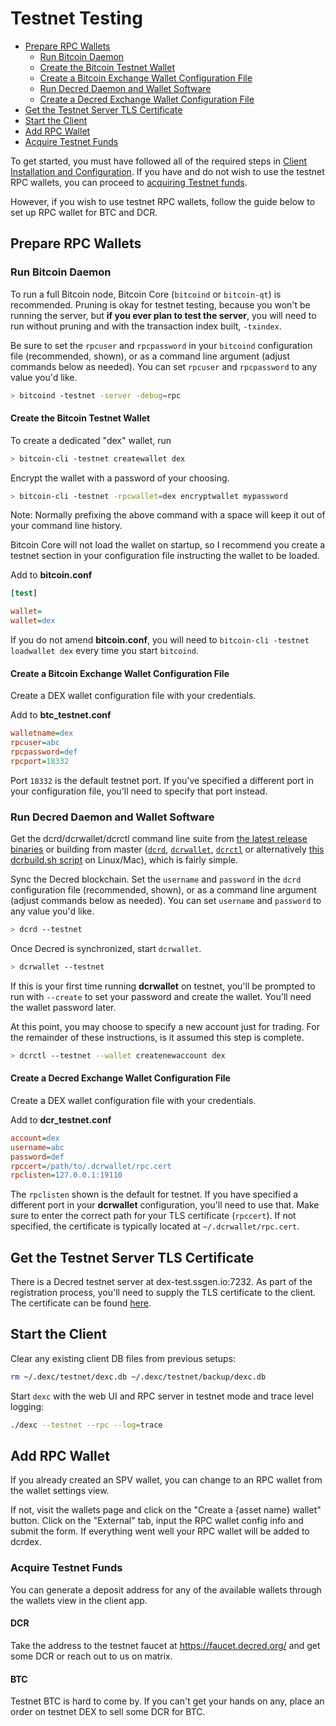 # Testnet Testing

- [Prepare RPC Wallets](#prepare-rpc-wallets)
  - [Run Bitcoin Daemon](#run-bitcoin-daemon)
  - [Create the Bitcoin Testnet Wallet](#create-the-bitcoin-testnet-wallet)
  - [Create a Bitcoin Exchange Wallet Configuration File](#create-a-bitcoin-exchange-wallet-configuration-file)
  - [Run Decred Daemon and Wallet Software](#run-decred-daemon-and-wallet-software)
  - [Create a Decred Exchange Wallet Configuration File](#create-a-decred-exchange-wallet-configuration-file)
- [Get the Testnet Server TLS Certificate](#get-the-testnet-server-tls-certificate)
- [Start the Client](#start-the-client)
- [Add RPC Wallet](#add-rpc-wallet)
- [Acquire Testnet Funds](#acquire-testnet-funds)

To get started, you must have followed all of the required steps in [Client
Installation and
Configuration](https://github.com/decred/dcrdex/wiki/Client-Installation-and-Configuration).
If you have and do not wish to use the testnet RPC wallets, you can proceed to
[acquiring Testnet funds](#acquire-testnet-funds).

However, if you wish to use testnet RPC wallets, follow the guide below to set
up RPC wallet for BTC and DCR.

## Prepare RPC Wallets

### Run Bitcoin Daemon

To run a full Bitcoin node, Bitcoin Core (`bitcoind` or `bitcoin-qt`) is
recommended. Pruning is okay for testnet testing, because you won't be running
the server, but **if you ever plan to test the server**, you will need to run
without pruning and with the transaction index built, `-txindex`.

Be sure to set the `rpcuser` and `rpcpassword` in your `bitcoind` configuration
file (recommended, shown), or as a command line argument (adjust commands below
as needed). You can set `rpcuser` and `rpcpassword` to any value you'd like.

```sh
> bitcoind -testnet -server -debug=rpc
```

#### Create the Bitcoin Testnet Wallet

To create a dedicated "dex" wallet, run

```sh
> bitcoin-cli -testnet createwallet dex
```

Encrypt the wallet with a password of your choosing.

```sh
> bitcoin-cli -testnet -rpcwallet=dex encryptwallet mypassword
```

Note: Normally prefixing the above command with a space will keep it out of your command line history.

Bitcoin Core will not load the wallet on startup, so I recommend you create
a testnet section in your configuration file instructing the wallet to be
loaded.

Add to **bitcoin.conf**

```ini
[test]

wallet=
wallet=dex
```

If you do not amend **bitcoin.conf**, you will need to `bitcoin-cli -testnet loadwallet dex`
every time you start `bitcoind`.

#### Create a Bitcoin Exchange Wallet Configuration File

Create a DEX wallet configuration file with your credentials.

Add to **btc_testnet.conf**

```ini
walletname=dex
rpcuser=abc
rpcpassword=def
rpcport=18332
```

Port `18332` is the default testnet port. If you've specified a different port
in your configuration file, you'll need to specify that port instead.

### Run Decred Daemon and Wallet Software

Get the dcrd/dcrwallet/dcrctl command line suite from [the latest release binaries](https://github.com/decred/decred-release/releases/tag/v1.5.1) or building from master ([`dcrd`](https://github.com/decred/dcrd#build-from-source-all-platforms), [`dcrwallet`](https://github.com/decred/dcrwallet#build-from-source-all-platforms), [`dcrctl`](https://github.com/decred/dcrctl#build-and-installation) or alternatively [this dcrbuild.sh script](https://gist.github.com/chappjc/6cfc52a5b700a43c03d533172f91aa57) on Linux/Mac), which is fairly simple.

Sync the Decred blockchain. Set the `username` and `password` in the `dcrd`
configuration file (recommended, shown), or as a command line argument (adjust
commands below as needed). You can set `username` and `password` to any value
you'd like.

```sh
> dcrd --testnet
```

Once Decred is synchronized, start `dcrwallet`.

```sh
> dcrwallet --testnet
```

If this is your first time running **dcrwallet** on testnet, you'll be prompted
to run with `--create` to set your password and create the wallet. You'll need
the wallet password later.

At this point, you may choose to specify a new account just for trading. For
the remainder of these instructions, is it assumed this step is complete.

```sh
> dcrctl --testnet --wallet createnewaccount dex
```

#### Create a Decred Exchange Wallet Configuration File

Create a DEX wallet configuration file with your credentials.

Add to **dcr_testnet.conf**

```ini
account=dex
username=abc
password=def
rpccert=/path/to/.dcrwallet/rpc.cert
rpclisten=127.0.0.1:19110
```

The `rpclisten` shown is the default for testnet. If you have specified a
different port in your **dcrwallet** configuration, you'll need to use that.
Make sure to enter the correct path for your TLS certificate (`rpccert`). If not
specified, the certificate is typically located at `~/.dcrwallet/rpc.cert`.

## Get the Testnet Server TLS Certificate

There is a Decred testnet server at dex-test.ssgen.io:7232. As part of
the registration process, you'll need to supply the TLS certificate to the client.
The certificate can be found [here](files/dex-test.ssgen.io.cert).

## Start the Client

Clear any existing client DB files from previous setups:

```sh
rm ~/.dexc/testnet/dexc.db ~/.dexc/testnet/backup/dexc.db
```

Start `dexc` with the web UI and RPC server in testnet mode and trace level logging:

```sh
./dexc --testnet --rpc --log=trace
```

## Add RPC Wallet

If you already created an SPV wallet, you can change to an RPC wallet from the
wallet settings view.

If not, visit the wallets page and click on the "Create a {asset name} wallet"
button. Click on the "External" tab, input the RPC wallet config info and submit
the form. If everything went well your RPC wallet will be added to dcrdex.

### Acquire Testnet Funds

You can generate a deposit address for any of the available wallets through the
wallets view in the client app.

#### DCR

Take the address to the testnet faucet at <https://faucet.decred.org/> and get
some DCR or reach out to us on matrix.

#### BTC

Testnet BTC is hard to come by. If you can't get your hands on any, place an
order on testnet DEX to sell some DCR for BTC.
